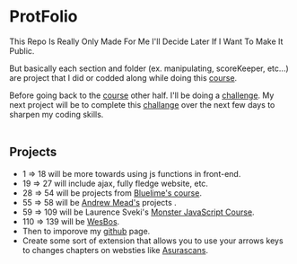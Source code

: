 # ProtFolio


This Repo Is Really Only Made For Me I'll Decide Later If I Want To Make It Public.

But basically each section and folder (ex. manipulating, scoreKeeper, etc...) are project that I did or codded along while 
doing this [course][course]. 

Before going back to the [course][course] other half. I'll be doing a [challenge][challenge].
My next project will be to complete this [challange][challenge] over the next few days to sharpen my coding skills.
<br />
<br />

## Projects
 -  1 => 18 will be more towards using js functions in front-end.
 -  19 => 27 will include ajax, fully fledge website, etc.
 -  28 => 54 will be projects from [Bluelime's course][Bluelime].
 -  55 => 58 will be [Andrew Mead's][Andrew] projects .
 -  59 => 109 will be Laurence Sveki's [Monster JavaScript Course][laurence].
 -  110 => 139 will be [WesBos][js30].
 -  Then to imporove my [github][codeStackr] page.
 -  Create some sort of extension that allows you to use your arrows keys to changes chapters on websties like [Asurascans][asura].
<br />
<br />

[course]:https://www.udemy.com/course/the-web-developer-bootcamp/
[challenge]: https://jsbeginners.com/javascript-projects-for-beginners/
[Andrew]:https://www.udemy.com/course/modern-javascript/?ranMID=39197&ranEAID=1SruzFLGpX8&ranSiteID=1SruzFLGpX8-uGMGagLBTDtejvhz3phllQ&LSNPUBID=1SruzFLGpX8&utm_source=aff-campaign&utm_medium=udemyads
[Bluelime]: https://www.udemy.com/course/javascript-for-beginners-create-27-projects-from-scratch/?ranMID=39197&ranEAID=1SruzFLGpX8&ranSiteID=1SruzFLGpX8-_oG3eWLBvH2.WGuQ.EEtSw&LSNPUBID=1SruzFLGpX8&utm_source=aff-campaign&utm_medium=udemyads
[codeStackr]: https://www.youtube.com/watch?v=ECuqb5Tv9qI&ab_channel=codeSTACKr
[laurence]:https://www.udemy.com/course/javascript-course-projects/?ranMID=39197&ranEAID=1SruzFLGpX8&ranSiteID=1SruzFLGpX8-3LMazqzQS47Uvpe5tQtjng&utm_source=aff-campaign&utm_medium=udemyads&LSNPUBID=1SruzFLGpX8
[js30]:https://javascript30.com/
[asura]:https://www.asurascans.com/